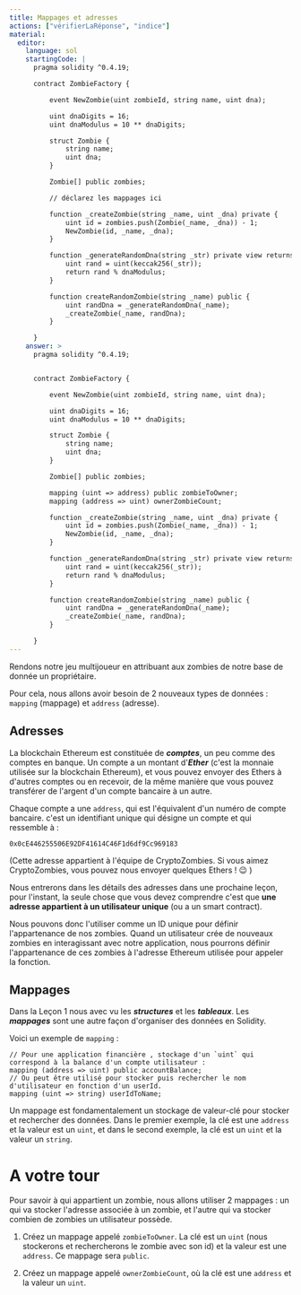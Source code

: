 ```yaml
---
title: Mappages et adresses
actions: ["vérifierLaRéponse", "indice"]
material:
  editor:
    language: sol
    startingCode: |
      pragma solidity ^0.4.19;

      contract ZombieFactory {

          event NewZombie(uint zombieId, string name, uint dna);

          uint dnaDigits = 16;
          uint dnaModulus = 10 ** dnaDigits;

          struct Zombie {
              string name;
              uint dna;
          }

          Zombie[] public zombies;

          // déclarez les mappages ici

          function _createZombie(string _name, uint _dna) private {
              uint id = zombies.push(Zombie(_name, _dna)) - 1;
              NewZombie(id, _name, _dna);
          }

          function _generateRandomDna(string _str) private view returns (uint) {
              uint rand = uint(keccak256(_str));
              return rand % dnaModulus;
          }

          function createRandomZombie(string _name) public {
              uint randDna = _generateRandomDna(_name);
              _createZombie(_name, randDna);
          }

      }
    answer: >
      pragma solidity ^0.4.19;


      contract ZombieFactory {

          event NewZombie(uint zombieId, string name, uint dna);

          uint dnaDigits = 16;
          uint dnaModulus = 10 ** dnaDigits;

          struct Zombie {
              string name;
              uint dna;
          }

          Zombie[] public zombies;

          mapping (uint => address) public zombieToOwner;
          mapping (address => uint) ownerZombieCount;

          function _createZombie(string _name, uint _dna) private {
              uint id = zombies.push(Zombie(_name, _dna)) - 1;
              NewZombie(id, _name, _dna);
          }

          function _generateRandomDna(string _str) private view returns (uint) {
              uint rand = uint(keccak256(_str));
              return rand % dnaModulus;
          }

          function createRandomZombie(string _name) public {
              uint randDna = _generateRandomDna(_name);
              _createZombie(_name, randDna);
          }

      }
---
```


Rendons notre jeu multijoueur en attribuant aux zombies de notre base de donnée
un propriétaire.

Pour cela, nous allons avoir besoin de 2 nouveaux types de données : `mapping`
(mappage) et `address` (adresse).

## Adresses

La blockchain Ethereum est constituée de **_comptes_**, un peu comme des comptes
en banque. Un compte a un montant d'**_Ether_** (c'est la monnaie utilisée sur
la blockchain Ethereum), et vous pouvez envoyer des Ethers à d'autres comptes ou
en recevoir, de la même manière que vous pouvez transférer de l'argent d'un
compte bancaire à un autre.

Chaque compte a une `address`, qui est l'équivalent d'un numéro de compte
bancaire. c'est un identifiant unique qui désigne un compte et qui ressemble à :

`0x0cE446255506E92DF41614C46F1d6df9Cc969183`

(Cette adresse appartient à l'équipe de CryptoZombies. Si vous aimez
CryptoZombies, vous pouvez nous envoyer quelques Ethers ! 😉 )

Nous entrerons dans les détails des adresses dans une prochaine leçon, pour
l'instant, la seule chose que vous devez comprendre c'est que **une adresse
appartient à un utilisateur unique** (ou a un smart contract).

Nous pouvons donc l'utiliser comme un ID unique pour définir l'appartenance de
nos zombies. Quand un utilisateur crée de nouveaux zombies en interagissant avec
notre application, nous pourrons définir l'appartenance de ces zombies à
l'adresse Ethereum utilisée pour appeler la fonction.

## Mappages

Dans la Leçon 1 nous avec vu les **_structures_** et les **_tableaux_**. Les
**_mappages_** sont une autre façon d'organiser des données en Solidity.

Voici un exemple de `mapping` :

```
// Pour une application financière , stockage d'un `uint` qui correspond à la balance d'un compte utilisateur :
mapping (address => uint) public accountBalance;
// Ou peut être utilisé pour stocker puis rechercher le nom d'utilisateur en fonction d'un userId.
mapping (uint => string) userIdToName;
```

Un mappage est fondamentalement un stockage de valeur-clé pour stocker et
rechercher des données. Dans le premier exemple, la clé est une `address` et la
valeur est un `uint`, et dans le second exemple, la clé est un `uint` et la
valeur un `string`.

# A votre tour

Pour savoir à qui appartient un zombie, nous allons utiliser 2 mappages : un qui
va stocker l'adresse associée à un zombie, et l'autre qui va stocker combien de
zombies un utilisateur possède.

1. Créez un mappage appelé `zombieToOwner`. La clé est un `uint` (nous
   stockerons et rechercherons le zombie avec son id) et la valeur est une
   `address`. Ce mappage sera `public`.

2. Créez un mappage appelé `ownerZombieCount`, où la clé est une `address` et la
   valeur un `uint`.
